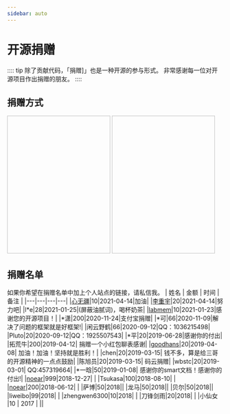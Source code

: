 ```yaml
---
sidebar: auto
---
```

# 开源捐赠

:::: tip
除了贡献代码，「捐赠]」也是一种开源的参与形式。
非常感谢每一位对开源项目作出捐赠的朋友。
::::

## 捐赠方式

<img :src="$withBase('/wx_pay.png')" height="320" width="240"> 
<img :src="$withBase('/ali_pay.png')" height="320" width="240">

## 捐赠名单
如果你希望在捐赠名单中加上个人站点的链接，请私信我。
| 姓名 | 金额 | 时间 |备注 |
|---|---|---|---|
|[心无疆](https://www.windhc.com/index)|10|2021-04-14|加油|
|[李重宇](https://gitee.com/liyuhang712)|20|2021-04-14|努力吧|
|l*e|28|2021-01-25|(屏蔽油腻词)，喝杯奶茶|
|[labmem](https://gitee.com/labmem000)|10|2021-01-23|感谢您的开源项目！|
|*潇|200|2020-11-24|支付宝捐赠|
|*可|66|2020-11-09|解决了问题的框架就是好框架!|
|闲云野鹤|66|2020-09-12|QQ：1036215498|
|Pluto|20|2020-09-12|QQ：1925507543|
|*平|20|2019-06-28|感谢你的付出|
|拓荒牛|200|2019-04-12| 捐赠一个小红包聊表感谢|
|[goodhans](https://gitee.com/goodhans)|20|2019-04-08| 加油！加油！坚持就是胜利！|
|chen|20|2019-03-15| 钱不多，算是给三哥的开源精神的一点点鼓励|
|陈旭员|20|2019-03-15| 码云捐赠|
|wbstc|20|2019-03-01| QQ:457319664|
|*一晗|50|2019-01-08| 感谢你的smart文档！感谢你的付出!|
|[noear](https://gitee.com/noear)|999|2018-12-27| |
|Tsukasa|100|2018-08-10| |
|[noear](https://gitee.com/noear)|200|2018-06-12| |
|萨博|50|2018||
|龙马|50|2018||
|贝尔|50|2018||
|liweibo|99|2018| |
|zhengwen6300|10|2018| |
|刀锋剑雨|20|2018| |
|小仙女 |10 | 2017 | ||

